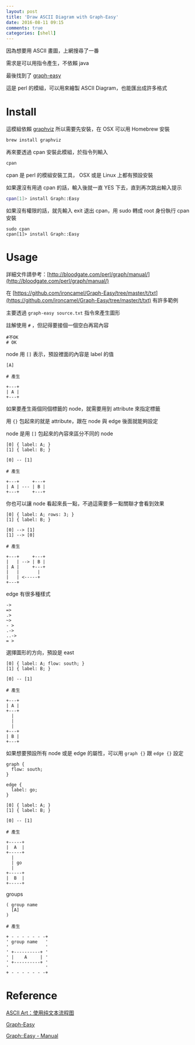 ```yaml
---
layout: post
title: 'Draw ASCII Diagram with Graph-Easy'
date: 2016-08-11 09:15
comments: true
categories: [shell]
---
```

因為想要用 ASCII 畫圖，上網搜尋了一番

需求是可以用指令產生，不依賴 java

最後找到了 [graph-easy](https://github.com/ironcamel/Graph-Easy)

這是 perl 的模組，可以用來繪製 ASCII Diagram，也能匯出成許多格式

<!-- more -->

# Install

這模組依賴 [graphviz](http://www.graphviz.org/) 所以需要先安裝，在 OSX 可以用 Homebrew 安裝

```bash
brew install graphviz
```

再來要透過 cpan 安裝此模組，於指令列輸入

```bash
cpan
```
cpan 是 perl 的模組安裝工具， OSX 或是 Linux 上都有預設安裝

如果還沒有用過 cpan 的話，輸入後就一直 YES 下去，直到再次跳出輸入提示

```bash
cpan[1]> install Graph::Easy
```

如果沒有權限的話，就先輸入 exit 退出 cpan，用 sudo 轉成 root 身份執行 cpan 安裝

```
sudo cpan
cpan[1]> install Graph::Easy
```

# Usage

詳細文件請參考：[http://bloodgate.com/perl/graph/manual/](http://bloodgate.com/perl/graph/manual/)

在 [https://github.com/ironcamel/Graph-Easy/tree/master/t/txt](https://github.com/ironcamel/Graph-Easy/tree/master/t/txt) 有許多範例

主要透過 `graph-easy source.txt` 指令來產生圖形

註解使用 `#` ，但記得要接個一個空白再寫內容

```
#不OK
# OK
```

node 用 `[]` 表示，預設裡面的內容是 label 的值

```
[A]

# 產生

+---+
| A |
+---+
```

如果要產生兩個同個標籤的 node，就需要用到 attribute 來指定標籤

用 `{}` 包起來的就是 attribute，跟在 node 與 edge 後面就能夠設定

node 是用 `[]` 包起來的內容來區分不同的 node

```
[0] { label: A; }
[1] { label: B; }

[0] -- [1]

# 產生

+---+     +---+
| A | --- | B |
+---+     +---+
```

你也可以讓 node 看起來長一點，不過這需要多一點關聯才會看到效果

```
[0] { label: A; rows: 3; }
[1] { label: B; }

[0] --> [1]
[1] --> [0]

# 產生

+---+     +---+
|   | --> | B |
| A |     +---+
|   |       |
|   | <-----+
+---+
```

edge 有很多種樣式

```
->              
=>              
.>              
~>              
- >             
.->             
..->            
= >             
```

選擇圖形的方向，預設是 east

```
[0] { label: A; flow: south; }
[1] { label: B; }

[0] -- [1]

# 產生

+---+
| A |
+---+
  |
  |
  |
+---+
| B |
+---+
```

如果想要預設所有 node 或是 edge 的屬性，可以用 `graph {}` 跟 `edge {}` 設定

```
graph {
  flow: south;
}

edge {
  label: go;
}

[0] { label: A; }
[1] { label: B; }

[0] -- [1]

# 產生

+-----+
|  A  |
+-----+
  |
  | go
  |
+-----+
|  B  |
+-----+
```

groups

```
( group name
  [A]
)

# 產生

+ - - - - - - -+
' group name   '
'              '
' +----------+ '
' |    A     | '
' +----------+ '
'              '
+ - - - - - - -+
```

# Reference

[ASCII Art：使用纯文本流程图](http://weishu.me/2016/01/03/use-pure-ascii-present-graph/)

[Graph-Easy](https://github.com/ironcamel/Graph-Easy)

[Graph::Easy - Manual](http://bloodgate.com/perl/graph/manual/)


